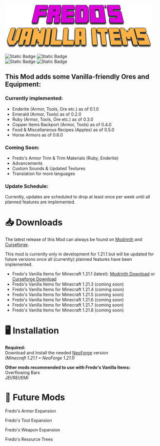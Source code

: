 
<img src="src/main/resources/FredosVanillaItems-Icon.png">

![Static Badge](https://img.shields.io/badge/NeoForge-grey?style=for-the-badge&label=MOD%20LOADER%3A&labelColor=yellow)
![Static Badge](https://img.shields.io/badge/1.21.1-grey?style=for-the-badge&label=MINECRAFT%20VERSION%3A&labelColor=yellow)  
![Static Badge](https://img.shields.io/badge/REQUIRED-grey?style=for-the-badge&label=SERVER%20SIDE%3A&labelColor=yellow)
![Static Badge](https://img.shields.io/badge/REQUIRED-grey?style=for-the-badge&label=CLIENT%20SIDE%3A&labelColor=yellow)

## This Mod adds some Vanilla-friendly Ores and Equipment:
### Currently implemented:

- Enderite (Armor, Tools, Ore etc.) as of 0.1.0  
- Emerald (Armor, Tools) as of 0.2.0  
- Ruby (Armor, Tools, Ore etc.) as of 0.3.0
- Copper Items Backport (Armor, Tools) as of 0.4.0
- Food & Miscellaneous Recipes (Apples) as of 0.5.0
- Horse Armors as of 0.6.0
### Coming Soon:
 
- Fredo's Armor Trim & Trim Materials (Ruby, Enderite)   
- Advancements  
- Custom Sounds & Updated Textures
- Translation for more languages


### Update Schedule:
Currently, updates are scheduled to drop at least
once per week until all planned features are implemented.


📥 Downloads
=======

The latest release of this Mod can always be found on
[Modrinth](https://modrinth.com/mod/fredos-vanilla-items) and [Curseforge](https://www.curseforge.com/minecraft/mc-mods/fredos-ores-armors-and-tools-neoforge).

This mod is currently only in development for 1.21.1 but will be updated for future versions once all (currently) planned features have been implemented.

- Fredo's Vanilla Items for Minecraft 1.21.1 (latest): [Modrinth Download](https://modrinth.com/mod/fredos-vanilla-items/version/0.6.0) or [Curseforge Download](https://www.curseforge.com/minecraft/mc-mods/fredos-ores-armors-and-tools-neoforge/files/6902012)  
- Fredo's Vanilla Items for Minecraft 1.21.3 (coming soon)
- Fredo's Vanilla Items for Minecraft 1.21.4 (coming soon)
- Fredo's Vanilla Items for Minecraft 1.21.5 (coming soon)
- Fredo's Vanilla Items for Minecraft 1.21.6 (coming soon)
- Fredo's Vanilla Items for Minecraft 1.21.7 (coming soon)
- Fredo's Vanilla Items for Minecraft 1.21.8 (coming soon)

🖥️ Installation
============
**Required:**  
Download and Install the needed [NeoForge](https://neoforged.net) version  
_(Minecraft 1.21.1 = NeoForge 1.21.1)_

**Other mods recommended to use with Fredo's Vanilla Items:**  
Overflowing Bars  
JEI/REI/EMI


📅 Future Mods
============

Fredo's Armor Expansion

Fredo's Tool Expansion

Fredo's Weapon Expansion

Fredo's Resource Trees